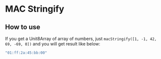 # MAC Stringify

## How to use

If you get a Unit8Array of array of numbers, just `macStringify([1, -1, 42, 69, -69, 0])` and you will get result like below:

```javascript
"01:ff:2a:45:bb:00"
```
